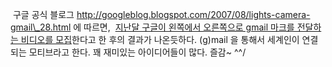  구글 공식 블로그 http://googleblog.blogspot.com/2007/08/lights-camera-gmail\_28.html 에 따르면,  [지난달 구글이 왼쪽에서 오른쪽으로 gmail 마크를 전달하는 비디오를 모집](http://googleblog.blogspot.com/2007/07/like-making-videos-love-gmail.html)한다고 한 후의 결과가 나온듯하다. (g)mail 을 통해서 세계인이 연결되는 모티브라고 한다. 꽤 재미있는 아이디어들이 많다. 즐감~ ^^/

